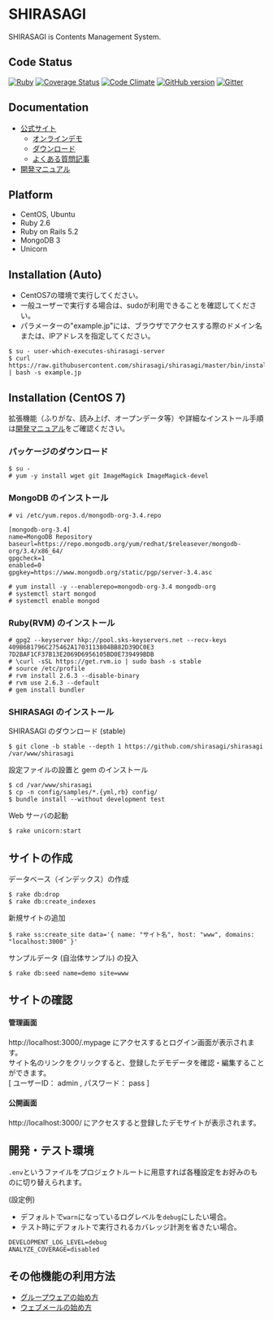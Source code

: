 SHIRASAGI
=========

SHIRASAGI is Contents Management System.

Code Status
-----------

[![Ruby](https://github.com/shirasagi/shirasagi/actions/workflows/ruby.yml/badge.svg)](https://github.com/shirasagi/shirasagi/actions/workflows/ruby.yml)
[![Coverage Status](https://coveralls.io/repos/shirasagi/shirasagi/badge.png)](https://coveralls.io/r/shirasagi/shirasagi)
[![Code Climate](https://api.codeclimate.com/v1/badges/e6274965ec75ce8fd605/test_coverage)](https://codeclimate.com/github/shirasagi/shirasagi/test_coverage)
[![GitHub version](https://badge.fury.io/gh/shirasagi%2Fshirasagi.svg)](http://badge.fury.io/gh/shirasagi%2Fshirasagi)
[![Gitter](https://badges.gitter.im/Join%20Chat.svg)](https://gitter.im/shirasagi/shirasagi?utm_source=badge&utm_medium=badge&utm_campaign=pr-badge&utm_content=badge)
<!-- [![Inline docs](http://inch-ci.org/github/shirasagi/shirasagi.png?branch=master)](http://inch-ci.org/github/shirasagi/shirasagi) -->

Documentation
-------------

- [公式サイト](http://ss-proj.org/)
    - [オンラインデモ](https://www.ss-proj.org/download/demo.html)
    - [ダウンロード](https://www.ss-proj.org/download/)
    - [よくある質問記事](https://www.ss-proj.org/faq/docs/)
- [開発マニュアル](http://shirasagi.github.io/)

Platform
--------

- CentOS, Ubuntu
- Ruby 2.6
- Ruby on Rails 5.2
- MongoDB 3
- Unicorn

Installation (Auto)
-------------------

- CentOS7の環境で実行してください。<br />
- 一般ユーザーで実行する場合は、sudoが利用できることを確認してください。<br />
- パラメーターの"example.jp"には、ブラウザでアクセスする際のドメイン名または、IPアドレスを指定してください。<br />

```
$ su - user-which-executes-shirasagi-server
$ curl https://raw.githubusercontent.com/shirasagi/shirasagi/master/bin/install.sh | bash -s example.jp
```

Installation (CentOS 7)
-----------------------

拡張機能（ふりがな、読み上げ、オープンデータ等）や詳細なインストール手順は[開発マニュアル](http://shirasagi.github.io/)をご確認ください。

### パッケージのダウンロード

```
$ su -
# yum -y install wget git ImageMagick ImageMagick-devel
```

### MongoDB のインストール

```
# vi /etc/yum.repos.d/mongodb-org-3.4.repo
```

```
[mongodb-org-3.4]
name=MongoDB Repository
baseurl=https://repo.mongodb.org/yum/redhat/$releasever/mongodb-org/3.4/x86_64/
gpgcheck=1
enabled=0
gpgkey=https://www.mongodb.org/static/pgp/server-3.4.asc
```

```
# yum install -y --enablerepo=mongodb-org-3.4 mongodb-org
# systemctl start mongod
# systemctl enable mongod
```

### Ruby(RVM) のインストール

```
# gpg2 --keyserver hkp://pool.sks-keyservers.net --recv-keys 409B6B1796C275462A1703113804BB82D39DC0E3 7D2BAF1CF37B13E2069D6956105BD0E739499BDB
# \curl -sSL https://get.rvm.io | sudo bash -s stable
# source /etc/profile
# rvm install 2.6.3 --disable-binary
# rvm use 2.6.3 --default
# gem install bundler
```

### SHIRASAGI のインストール

SHIRASAGI のダウンロード (stable)

```
$ git clone -b stable --depth 1 https://github.com/shirasagi/shirasagi /var/www/shirasagi
```

設定ファイルの設置と gem のインストール

```
$ cd /var/www/shirasagi
$ cp -n config/samples/*.{yml,rb} config/
$ bundle install --without development test
```

Web サーバの起動

```
$ rake unicorn:start
```

## サイトの作成

データベース（インデックス）の作成

```
$ rake db:drop
$ rake db:create_indexes
```

新規サイトの追加

```
$ rake ss:create_site data='{ name: "サイト名", host: "www", domains: "localhost:3000" }'
```

サンプルデータ (自治体サンプル) の投入

```
$ rake db:seed name=demo site=www
```

## サイトの確認

#### 管理画面

http://localhost:3000/.mypage にアクセスするとログイン画面が表示されます。<br />
サイト名のリンクをクリックすると、登録したデモデータを確認・編集することができます。<br />
[ ユーザーID： admin , パスワード： pass ]

#### 公開画面

http://localhost:3000/ にアクセスすると登録したデモサイトが表示されます。

## 開発・テスト環境

`.env`というファイルをプロジェクトルートに用意すれば各種設定をお好みのものに切り替えられます。

(設定例)

- デフォルトで`warn`になっているログレベルを`debug`にしたい場合。
- テスト時にデフォルトで実行されるカバレッジ計測を省きたい場合。

```
DEVELOPMENT_LOG_LEVEL=debug
ANALYZE_COVERAGE=disabled
```

## その他機能の利用方法

- [グループウェアの始め方](http://shirasagi.github.io/start/gws.html)
- [ウェブメールの始め方](http://shirasagi.github.io/start/webmail.html)
